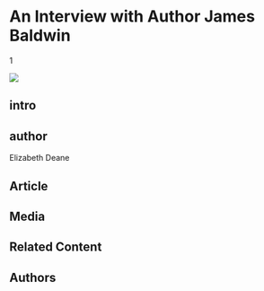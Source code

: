 # An Interview with Author James Baldwin

1

![](https://s3.amazonaws.com/openvault.wgbh.org/scholar_exhibits/boring_and_sachs/boring_and_sachs_554x340.png)

## intro


## author

Elizabeth Deane

## Article


## Media

[](http://localhost:3000/catalog?f[scholar_exhibits][]=james_baldwin)

## Related Content


## Authors

